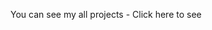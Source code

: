 <p>You can see my all projects - <a href="https://prathameshvattamwar.github.io/projectcard" style="text-decoration:none !important;"> Click here to see</a></p>
